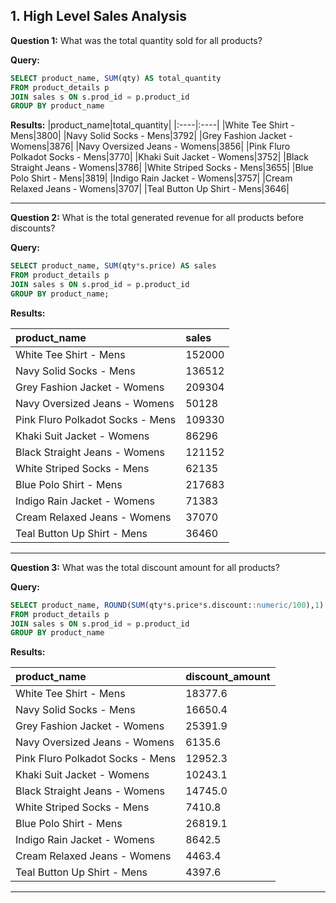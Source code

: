 **1. High Level Sales Analysis**
---------------------

**Question 1:**
What was the total quantity sold for all products?


**Query:**

```sql
SELECT product_name, SUM(qty) AS total_quantity
FROM product_details p
JOIN sales s ON s.prod_id = p.product_id
GROUP BY product_name
```

**Results:**
|product_name|total_quantity|
|:----|:----|
|White Tee Shirt - Mens|3800|
|Navy Solid Socks - Mens|3792|
|Grey Fashion Jacket - Womens|3876|
|Navy Oversized Jeans - Womens|3856|
|Pink Fluro Polkadot Socks - Mens|3770|
|Khaki Suit Jacket - Womens|3752|
|Black Straight Jeans - Womens|3786|
|White Striped Socks - Mens|3655|
|Blue Polo Shirt - Mens|3819|
|Indigo Rain Jacket - Womens|3757|
|Cream Relaxed Jeans - Womens|3707|
|Teal Button Up Shirt - Mens|3646|

--------------------

**Question 2:**
What is the total generated revenue for all products before discounts?

**Query:**

```sql
SELECT product_name, SUM(qty*s.price) AS sales
FROM product_details p
JOIN sales s ON s.prod_id = p.product_id
GROUP BY product_name;
```
**Results:**

|product_name|sales|
|:----|:----|
|White Tee Shirt - Mens|152000|
|Navy Solid Socks - Mens|136512|
|Grey Fashion Jacket - Womens|209304|
|Navy Oversized Jeans - Womens|50128|
|Pink Fluro Polkadot Socks - Mens|109330|
|Khaki Suit Jacket - Womens|86296|
|Black Straight Jeans - Womens|121152|
|White Striped Socks - Mens|62135|
|Blue Polo Shirt - Mens|217683|
|Indigo Rain Jacket - Womens|71383|
|Cream Relaxed Jeans - Womens|37070|
|Teal Button Up Shirt - Mens|36460|

-------------------------
**Question 3:**
What was the total discount amount for all products?

**Query:**
```sql
SELECT product_name, ROUND(SUM(qty*s.price*s.discount::numeric/100),1) AS discount_amount
FROM product_details p
JOIN sales s ON s.prod_id = p.product_id
GROUP BY product_name
```
**Results:**

|product_name| discount_amount|
|:----|:----|
|White Tee Shirt - Mens|18377.6|
|Navy Solid Socks - Mens|16650.4|
|Grey Fashion Jacket - Womens|25391.9|
|Navy Oversized Jeans - Womens|6135.6|
|Pink Fluro Polkadot Socks - Mens|12952.3|
|Khaki Suit Jacket - Womens|10243.1|
|Black Straight Jeans - Womens|14745.0|
|White Striped Socks - Mens|7410.8|
|Blue Polo Shirt - Mens|26819.1|
|Indigo Rain Jacket - Womens|8642.5|
|Cream Relaxed Jeans - Womens|4463.4|
|Teal Button Up Shirt - Mens|4397.6|

------------------

